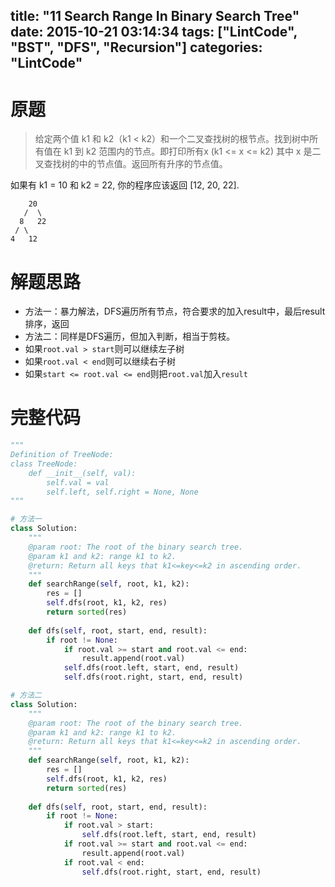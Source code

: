 title: "11 Search Range In Binary Search Tree"
date: 2015-10-21 03:14:34
tags: ["LintCode", "BST", "DFS", "Recursion"]
categories: "LintCode"
---

# 原题
>给定两个值 k1 和 k2（k1 < k2）和一个二叉查找树的根节点。找到树中所有值在 k1 到 k2 范围内的节点。即打印所有x (k1 <= x <= k2) 其中 x 是二叉查找树的中的节点值。返回所有升序的节点值。

如果有 k1 = 10 和 k2 = 22, 你的程序应该返回 [12, 20, 22].
```
    20
   /  \
  8   22
 / \
4   12
```

# 解题思路
* 方法一：暴力解法，DFS遍历所有节点，符合要求的加入result中，最后result排序，返回
* 方法二：同样是DFS遍历，但加入判断，相当于剪枝。
 * 如果`root.val > start`则可以继续左子树
 * 如果`root.val < end`则可以继续右子树
 * 如果`start <= root.val <= end`则把`root.val`加入`result`

# 完整代码
```python
"""
Definition of TreeNode:
class TreeNode:
    def __init__(self, val):
        self.val = val
        self.left, self.right = None, None
"""

# 方法一
class Solution:
    """
    @param root: The root of the binary search tree.
    @param k1 and k2: range k1 to k2.
    @return: Return all keys that k1<=key<=k2 in ascending order.
    """     
    def searchRange(self, root, k1, k2):
        res = []
        self.dfs(root, k1, k2, res)
        return sorted(res)
        
    def dfs(self, root, start, end, result):
        if root != None:
            if root.val >= start and root.val <= end:
                result.append(root.val)
            self.dfs(root.left, start, end, result)
            self.dfs(root.right, start, end, result)

# 方法二
class Solution:
    """
    @param root: The root of the binary search tree.
    @param k1 and k2: range k1 to k2.
    @return: Return all keys that k1<=key<=k2 in ascending order.
    """     
    def searchRange(self, root, k1, k2):
        res = []
        self.dfs(root, k1, k2, res)
        return sorted(res)
        
    def dfs(self, root, start, end, result):
        if root != None:
            if root.val > start:
                self.dfs(root.left, start, end, result)
            if root.val >= start and root.val <= end:
                result.append(root.val)
            if root.val < end:
                self.dfs(root.right, start, end, result)
```